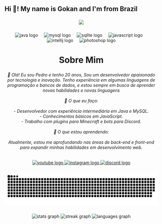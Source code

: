 <h2 align="left">Hi 👋! My name is Gokan and I'm from Brazil</h2>

###

<div align="center">
  <img height="150" src="https://i.imgur.com/q0XbNGv.png"  />
</div>

###

<div align="center">
  <img src="https://cdn.jsdelivr.net/gh/devicons/devicon/icons/java/java-original.svg" height="30" alt="java logo"  />
  <img width="12" />
  <img src="https://cdn.jsdelivr.net/gh/devicons/devicon/icons/mysql/mysql-original.svg" height="30" alt="mysql logo"  />
  <img width="12" />
  <img src="https://cdn.jsdelivr.net/gh/devicons/devicon/icons/sqlite/sqlite-original.svg" height="30" alt="sqlite logo"  />
  <img width="12" />
  <img src="https://cdn.jsdelivr.net/gh/devicons/devicon/icons/javascript/javascript-original.svg" height="30" alt="javascript logo"  />
  <img width="12" />
  <img src="https://cdn.jsdelivr.net/gh/devicons/devicon/icons/intellij/intellij-original.svg" height="30" alt="intellij logo"  />
  <img width="12" />
  <img src="https://cdn.jsdelivr.net/gh/devicons/devicon/icons/photoshop/photoshop-plain.svg" height="30" alt="photoshop logo"  />
</div>

###

<h1 align="center">Sobre Mim</h1>

###

<h6 align="center">👋 Olá! Eu sou Pedro e tenho 20 anos, Sou um desenvolvedor apaixonado por tecnologia e inovação. Tenho experiência em algumas linguagens de programação e bancos de dados, e estou sempre em busca de aprender novas habilidades e novas linguagens <br><br>🚀 O que eu faço:<br><br>- Desenvolvedor com experiência intermediária em Java e MySQL.<br>- Conhecimentos básicos em JavaScript.<br>- Trabalho com plugins para Minecraft e bots para Discord.<br><br>🌱 O que estou aprendendo:<br><br>Atualmente, estou me aprofundando nas áreas de back-end e front-end para expandir minhas habilidades em desenvolvimento web.</h6>

###

<div align="center">
  <a href="https://www.youtube.com/channel/UCAFj3IhJ30fsE0b31dHGQFg" target="_blank">
    <img src="https://img.shields.io/static/v1?message=Youtube&logo=youtube&label=&color=FF0000&logoColor=white&labelColor=&style=for-the-badge" height="35" alt="youtube logo"  />
  </a>
  <a href="gokan_zin" target="_blank">
    <img src="https://img.shields.io/static/v1?message=Instagram&logo=instagram&label=&color=E4405F&logoColor=white&labelColor=&style=for-the-badge" height="35" alt="instagram logo"  />
  </a>
  <a href="https://discord.gg/22gnYtuTTs" target="_blank">
    <img src="https://img.shields.io/static/v1?message=Discord&logo=discord&label=&color=7289DA&logoColor=white&labelColor=&style=for-the-badge" height="35" alt="discord logo"  />
  </a>
</div>

###

<img src="https://raw.githubusercontent.com/GokanZin/GokanZin/output/snake.svg" alt="Snake animation" />

###

<div align="center">
  <img src="https://github-readme-stats.vercel.app/api?username=GokanZin&hide_title=false&hide_rank=false&show_icons=true&include_all_commits=true&count_private=true&disable_animations=false&theme=radical&locale=pt-br&hide_border=true&custom_title=%F0%9F%91%91%20Minhas%20estat%C3%ADsticas" height="150" alt="stats graph"  />
  <img src="https://streak-stats.demolab.com?user=GokanZin&locale=pt-br&mode=daily&theme=radical&hide_border=true&border_radius=3" height="150" alt="streak graph"  />
  <img src="https://github-readme-stats.vercel.app/api/top-langs?username=GokanZin&locale=pt-br&hide_title=false&layout=compact&card_width=320&langs_count=4&theme=dracula&hide_border=true" height="120" alt="languages graph"  />
</div>

###
